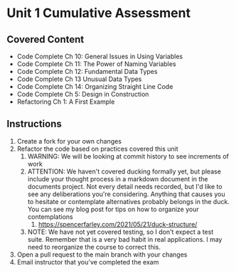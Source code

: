 # Unit 1 Cumulative Assessment

## Covered Content
- Code Complete Ch 10: General Issues in Using Variables
- Code Complete Ch 11: The Power of Naming Variables
- Code Complete Ch 12: Fundamental Data Types
- Code Complete Ch 13 Unusual Data Types
- Code Complete Ch 14: Organizing Straight Line Code
- Code Complete Ch 5: Design in Construction
- Refactoring Ch 1: A First Example 


## Instructions

1. Create a fork for your own changes
2. Refactor the code based on practices covered this unit
   1. WARNING: We will be looking at commit history to see increments of work
   2. ATTENTION: We haven't covered ducking formally yet, but please include your thought process in a markdown document in the documents project. Not every detail needs recorded, but I'd like to see any deliberations you're considering. Anything that causes you to hesitate or contemplate alternatives probably belongs in the duck. You can see my blog post for tips on how to organize your contemplations
      1. https://spencerfarley.com/2021/05/21/duck-structure/
   3. NOTE: We have not yet covered testing, so I don't expect a test suite. Remember that is a very bad habit in real applications. I may need to reorganize the course to correct this.
3. Open a pull request to the main branch with your changes 
4. Email instructor that you've completed the exam